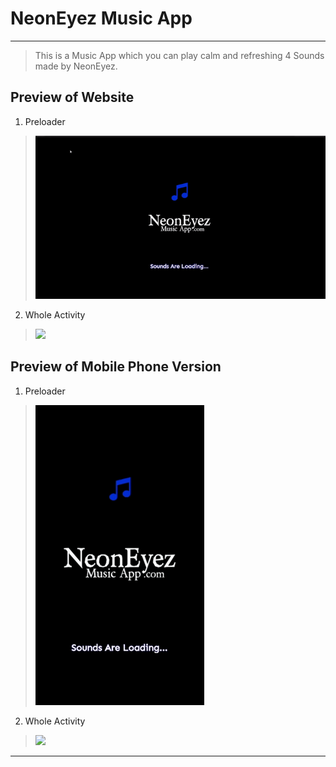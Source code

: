 # NeonEyez Music App
___

> This is a Music App which you can play calm and refreshing 4 Sounds made by NeonEyez.


## Preview of Website

1. Preloader
> <img src="./readme_res/preloader.gif">

2. Whole Activity
> <img src="./readme_res/full_view.gif">


## Preview of Mobile Phone Version

1. Preloader
> <img src="./readme_res/preloader_resp.gif">

2. Whole Activity
> <img src="./readme_res/full_view_resp.gif">

___
